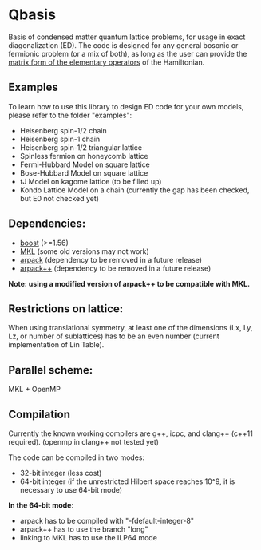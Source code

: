 # Qbasis
Basis of condensed matter quantum lattice problems, for usage in exact diagonalization (ED). The code is designed for any general bosonic or fermionic problem (or a mix of both), as long as the user can provide the [matrix form of the elementary operators](Manual.pdf) of the Hamiltonian.

## Examples
To learn how to use this library to design ED code for your own models, please refer to the folder "examples":
- Heisenberg spin-1/2 chain
- Heisenberg spin-1 chain
- Heisenberg spin-1/2 triangular lattice
- Spinless fermion on honeycomb lattice
- Fermi-Hubbard Model on square lattice
- Bose-Hubbard Model on square lattice
- tJ Model on kagome lattice (to be filled up)
- Kondo Lattice Model on a chain (currently the gap has been checked, but E0 not checked yet)

## Dependencies:
- [boost](http://www.boost.org/) (>=1.56)
- [MKL](https://software.intel.com/en-us/intel-mkl) (some old versions may not work)
- [arpack](https://github.com/opencollab/arpack-ng) (dependency to be removed in a future release)
- [arpack++](https://github.com/wztzjhn/arpackpp) (dependency to be removed in a future release)

**Note: using a modified version of arpack++ to be compatible with MKL.**

## Restrictions on lattice:
When using translational symmetry, at least one of the dimensions (Lx, Ly, Lz, or number of sublattices) has to be an even number (current implementation of Lin Table).

## Parallel scheme: 
MKL + OpenMP

## Compilation
Currently the known working compilers are g++, icpc, and clang++ (c++11 required).
(openmp in clang++ not tested yet)

The code can be compiled in two modes:
- 32-bit integer (less cost)
- 64-bit integer (if the unrestricted Hilbert space reaches 10^9, it is necessary to use 64-bit mode)

**In the 64-bit mode**:
- arpack has to be compiled with "-fdefault-integer-8"
- arpack++ has to use the branch "long"
- linking to MKL has to use the ILP64 mode
